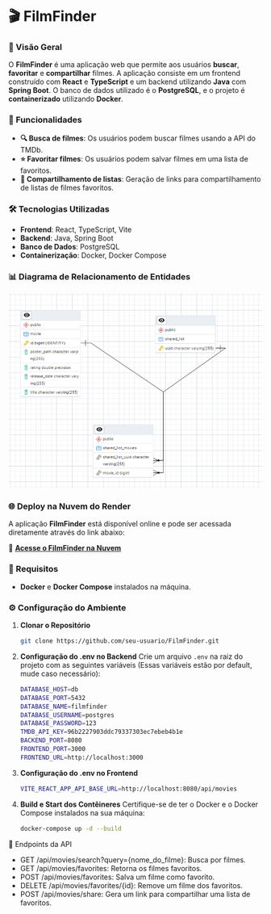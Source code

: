 # 🎬 FilmFinder

### 🌟 Visão Geral
O **FilmFinder** é uma aplicação web que permite aos usuários **buscar**, **favoritar** e **compartilhar** filmes. A aplicação consiste em um frontend construído com **React** e **TypeScript** e um backend utilizando **Java** com **Spring Boot**. O banco de dados utilizado é o **PostgreSQL**, e o projeto é **containerizado** utilizando **Docker**.

### 🚀 Funcionalidades
- **🔍 Busca de filmes**: Os usuários podem buscar filmes usando a API do TMDb.
- **⭐ Favoritar filmes**: Os usuários podem salvar filmes em uma lista de favoritos.
- **🔗 Compartilhamento de listas**: Geração de links para compartilhamento de listas de filmes favoritos.

### 🛠️ Tecnologias Utilizadas
- **Frontend**: React, TypeScript, Vite
- **Backend**: Java, Spring Boot
- **Banco de Dados**: PostgreSQL
- **Containerização**: Docker, Docker Compose

### 📊 Diagrama de Relacionamento de Entidades
![Diagrama MER](/MER.png)

### 🌐 Deploy na Nuvem do Render
A aplicação **FilmFinder** está disponível online e pode ser acessada diretamente através do link abaixo:

🔗 **[Acesse o FilmFinder na Nuvem](https://frontend-bzi6.onrender.com/)**

### 🧩 Requisitos
- **Docker** e **Docker Compose** instalados na máquina.

### ⚙️ Configuração do Ambiente

1. **Clonar o Repositório**
   ```bash
   git clone https://github.com/seu-usuario/FilmFinder.git
2. **Configuração do .env no Backend**
Crie um arquivo `.env` na raiz do projeto com as seguintes variáveis (Essas variáveis estão por default, mude caso necessário):

    ```bash
    DATABASE_HOST=db
    DATABASE_PORT=5432
    DATABASE_NAME=filmfinder
    DATABASE_USERNAME=postgres
    DATABASE_PASSWORD=123
    TMDB_API_KEY=96b2227903ddc79337303ec7ebeb4b1e
    BACKEND_PORT=8080
    FRONTEND_PORT=3000
    FRONTEND_URL=http://localhost:3000
3. **Configuração do .env no Frontend**
    ```bash
    VITE_REACT_APP_API_BASE_URL=http://localhost:8080/api/movies

4. **Build e Start dos Contêineres**
   Certifique-se de ter o Docker e o Docker Compose instalados na sua máquina:
    ```bash
    docker-compose up -d --build

📑 Endpoints da API
 - GET /api/movies/search?query={nome_do_filme}: Busca por filmes.
 - GET /api/movies/favorites: Retorna os filmes favoritos.
 - POST /api/movies/favorites: Salva um filme como favorito.
 - DELETE /api/movies/favorites/{id}: Remove um filme dos favoritos.
 - POST /api/movies/share: Gera um link para compartilhar uma lista de favoritos.